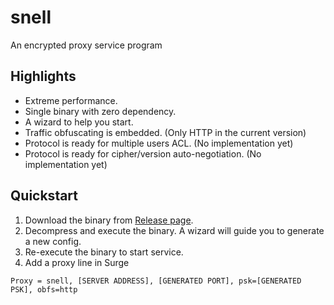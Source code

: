 # snell

An encrypted proxy service program

## Highlights

* Extreme performance.
* Single binary with zero dependency.
* A wizard to help you start.
* Traffic obfuscating is embedded. (Only HTTP in the current version)
* Protocol is ready for multiple users ACL. (No implementation yet)
* Protocol is ready for cipher/version auto-negotiation. (No implementation yet)

## Quickstart

1. Download the binary from [Release page](/releases/latest).
2. Decompress and execute the binary. A wizard will guide you to generate a new config.
3. Re-execute the binary to start service.
4. Add a proxy line in Surge

`Proxy = snell, [SERVER ADDRESS], [GENERATED PORT], psk=[GENERATED PSK], obfs=http`
